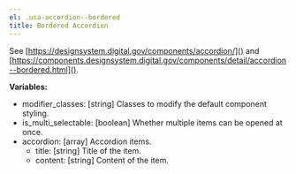 ```yaml
---
el: .usa-accordion--bordered
title: Bordered Accordion
---
```

See [https://designsystem.digital.gov/components/accordion/]() and
[https://components.designsystem.digital.gov/components/detail/accordion--bordered.html]().

__Variables:__
* modifier_classes: [string] Classes to modify the default component styling.
* is_multi_selectable: [boolean] Whether multiple items can be opened at once.
* accordion: [array] Accordion items.
  * title: [string] Title of the item.
  * content: [string] Content of the item.

